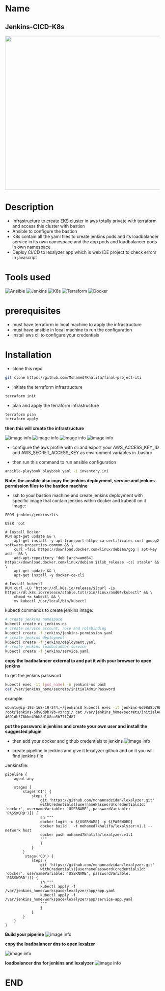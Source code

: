 # Name
## Jenkins-CICD-K8s
<img src="Screenshot/Jenkins_Needs_You-transparent.png"  width="600" height="500">

# Description
- Infrastructure to create EKS cluster in aws totally private with terraform and access this cluster with bastion
- Ansible to configure the bastion
- K8s contain all the yaml files to create jenkins pods and its loadbalancer service in its own namespace and the app pods and loadbalancer pods in own namespace
- Deploy CI/CD to lexalyzer app which is web IDE project to check errors in javascript

# Tools used
![Ansible](https://img.shields.io/badge/-ansible-C9284D?style=for-the-badge&logo=ansible&logoColor=white)
![Jenkins](https://img.shields.io/badge/-jenkins-D24939?style=for-the-badge&logo=Jenkins&logoColor=white)
![K8s](https://img.shields.io/badge/-kubernetes-326CE5?style=for-the-badge&logo=kubernetes&logoColor=white)
![Terraform](https://img.shields.io/badge/-Terraform-623CE4?style=for-the-badge&logo=Terraform&logoColor=white)
![Docker](https://img.shields.io/badge/Docker-container%20runtime-2496ED?style=for-the-badge&logo=Docker)

# prerequisites
- must have terraform in local machine to apply the infrastructure 
- must have ansible in local machine to run the configuration
- Install aws cli to configure your credentials

# Installation

- clone this repo 
```bash
git clone https://github.com/Mohamed7Khalifa/final-project-iti
```

- initiate the terraform infrastructure 
```bash    
terraform init
```

- plan and apply the terraform infrastructure 

```bash    
terraform plan
terraform apply
```
**then this will create the infrastructure**

![image info](Screenshot/aws.png)
![image info](Screenshot/eks.png)
![image info](Screenshot/eks-node.png)
![image info](Screenshot/vm.png)

- configure the aws profile with cli and export your AWS_ACCESS_KEY_ID and AWS_SECRET_ACCESS_KEY as environment variables in .bashrc

- then run this command to run ansible configuration
```bash
ansible-playbook playbook.yaml -i inventory.ini 
```
**Note: the ansible also copy the jenkins deployment, service and jenkins-permission files to the bastion machine**

- ssh to your bastion machine and create jenkins deployment with specific image that contain jenkins within docker and kubectl on it
image:
```docker
FROM jenkins/jenkins:lts

USER root

# Install Docker
RUN apt-get update && \
    apt-get install -y apt-transport-https ca-certificates curl gnupg2 software-properties-common && \
    curl -fsSL https://download.docker.com/linux/debian/gpg | apt-key add - && \
    add-apt-repository "deb [arch=amd64] https://download.docker.com/linux/debian $(lsb_release -cs) stable" && \
    apt-get update && \
    apt-get install -y docker-ce-cli

# Install kubectl
RUN curl -LO "https://dl.k8s.io/release/$(curl -Ls https://dl.k8s.io/release/stable.txt)/bin/linux/amd64/kubectl" && \
    chmod +x kubectl && \
    mv kubectl /usr/local/bin/kubectl
```
kubectl commands to create jenkins image:
```bash
# create jenkins namespace
kubectl create ns jenkins-ns
# create service account, role and rolebinding 
kubectl create -f jenkins/jenkins-permission.yaml
# create jenkins deployment
kubectl create -f jenkins/deployment.yaml
# create jenkins loadbalancer service
kubectl create -f jenkins/service.yaml
```
**copy the loadbalancer external ip and put it with your browser to open jenkins**

to get the jenkins password
```bash
kubectl exec -it [pod_name] -n jenkins-ns bash
cat /var/jenkins_home/secrets/initialAdminPassword
```
example:
```bash
ubuntu@ip-192-168-19-244:~/jenkins$ kubectl exec -it jenkins-6d98d8b79b-vxrcg -n jenkins-ns bash
root@jenkins-6d98d8b79b-vxrcg:/ cat /var/jenkins_home/secrets/initialAdminPassword
4691db570bbe49bb8d188ca5b7717d87
```

**put the password in jenkins and create your own user and install the suggested plugin**

- then add your docker and github credentials to jenkins 
![image info](Screenshot/jenkins-credentials.png)

- create pipeline in jenkins and give it lexalyzer github and on it you will find jenkins file

Jenkinsfile:
```jenkins
pipeline {
    agent any

    stages {
        stage('CI') {
            steps {
                git 'https://github.com/mohannadzidan/lexalyzer.git'
                withCredentials([usernamePassword(credentialsId: 'docker', usernameVariable: 'USERNAME', passwordVariable: 'PASSWORD')]) {
                sh """
                docker login -u ${USERNAME} -p ${PASSWORD}
                docker build . -t mohamed7khalifa/lexalyzer:v1.1 --network host
                docker push mohamed7khalifa/lexalyzer:v1.1
                """
                }
            }
        }
         stage('CD') {
            steps {
                git 'https://github.com/mohannadzidan/lexalyzer.git'
                withCredentials([usernamePassword(credentialsId: 'docker', usernameVariable: 'USERNAME', passwordVariable: 'PASSWORD')]) {
                sh """
                kubectl apply -f /var/jenkins_home/workspace/lexalyzer/app/app.yaml
                kubectl apply -f /var/jenkins_home/workspace/lexalyzer/app/service-app.yaml
                """
                }
            }
        }
    }
}

```

**Build your pipeline**
![image info](Screenshot/jenkins-run.png)

**copy the loadbalancer dns to open lexalzer**

![image info](Screenshot/app-run.png)

**loadbalancer dns for jenkins and lexalyzer**
![image info](Screenshot/lb.png)

# END
